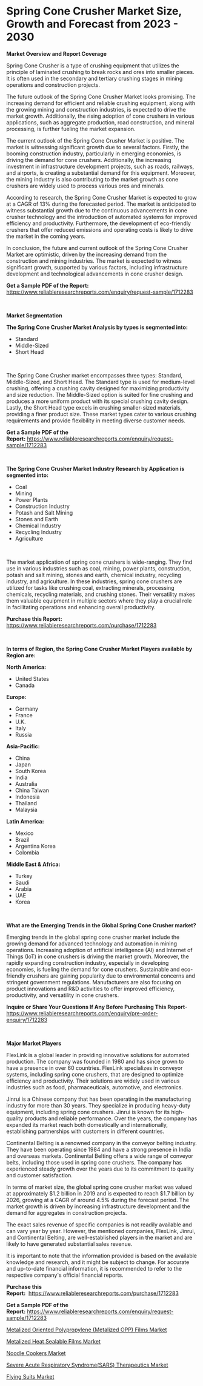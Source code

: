 <p><h1>Spring Cone Crusher Market Size, Growth and Forecast from 2023 - 2030</h1></p><p><strong>Market Overview and Report Coverage</strong></p>
<p><p>Spring Cone Crusher is a type of crushing equipment that utilizes the principle of laminated crushing to break rocks and ores into smaller pieces. It is often used in the secondary and tertiary crushing stages in mining operations and construction projects.</p><p>The future outlook of the Spring Cone Crusher Market looks promising. The increasing demand for efficient and reliable crushing equipment, along with the growing mining and construction industries, is expected to drive the market growth. Additionally, the rising adoption of cone crushers in various applications, such as aggregate production, road construction, and mineral processing, is further fueling the market expansion.</p><p>The current outlook of the Spring Cone Crusher Market is positive. The market is witnessing significant growth due to several factors. Firstly, the booming construction industry, particularly in emerging economies, is driving the demand for cone crushers. Additionally, the increasing investment in infrastructure development projects, such as roads, railways, and airports, is creating a substantial demand for this equipment. Moreover, the mining industry is also contributing to the market growth as cone crushers are widely used to process various ores and minerals.</p><p>According to research, the Spring Cone Crusher Market is expected to grow at a CAGR of 13% during the forecasted period. The market is anticipated to witness substantial growth due to the continuous advancements in cone crusher technology and the introduction of automated systems for improved efficiency and productivity. Furthermore, the development of eco-friendly crushers that offer reduced emissions and operating costs is likely to drive the market in the coming years.</p><p>In conclusion, the future and current outlook of the Spring Cone Crusher Market are optimistic, driven by the increasing demand from the construction and mining industries. The market is expected to witness significant growth, supported by various factors, including infrastructure development and technological advancements in cone crusher design.</p></p>
<p><strong>Get a Sample PDF of the Report:</strong> <a href="https://www.reliableresearchreports.com/enquiry/request-sample/1712283">https://www.reliableresearchreports.com/enquiry/request-sample/1712283</a></p>
<p>&nbsp;</p>
<p><strong>Market Segmentation</strong></p>
<p><strong>The Spring Cone Crusher Market Analysis by types is segmented into:</strong></p>
<p><ul><li>Standard</li><li>Middle-Sized</li><li>Short Head</li></ul></p>
<p>&nbsp;</p>
<p><p>The Spring Cone Crusher market encompasses three types: Standard, Middle-Sized, and Short Head. The Standard type is used for medium-level crushing, offering a crushing cavity designed for maximizing productivity and size reduction. The Middle-Sized option is suited for fine crushing and produces a more uniform product with its special crushing cavity design. Lastly, the Short Head type excels in crushing smaller-sized materials, providing a finer product size. These market types cater to various crushing requirements and provide flexibility in meeting diverse customer needs.</p></p>
<p><strong>Get a Sample PDF of the Report:</strong>&nbsp;<a href="https://www.reliableresearchreports.com/enquiry/request-sample/1712283">https://www.reliableresearchreports.com/enquiry/request-sample/1712283</a></p>
<p>&nbsp;</p>
<p><strong>The Spring Cone Crusher Market Industry Research by Application is segmented into:</strong></p>
<p><ul><li>Coal</li><li>Mining</li><li>Power Plants</li><li>Construction Industry</li><li>Potash and Salt Mining</li><li>Stones and Earth</li><li>Chemical Industry</li><li>Recycling Industry</li><li>Agriculture</li></ul></p>
<p>&nbsp;</p>
<p><p>The market application of spring cone crushers is wide-ranging. They find use in various industries such as coal, mining, power plants, construction, potash and salt mining, stones and earth, chemical industry, recycling industry, and agriculture. In these industries, spring cone crushers are utilized for tasks like crushing coal, extracting minerals, processing chemicals, recycling materials, and crushing stones. Their versatility makes them valuable equipment in multiple sectors where they play a crucial role in facilitating operations and enhancing overall productivity.</p></p>
<p><strong>Purchase this Report:</strong>&nbsp; <a href="https://www.reliableresearchreports.com/purchase/1712283">https://www.reliableresearchreports.com/purchase/1712283</a></p>
<p>&nbsp;</p>
<p><strong>In terms of Region, the Spring Cone Crusher Market Players available by Region are:</strong></p>
<p>
    <p> <strong> North America: </strong>
        <ul>
            <li>United States</li>
            <li>Canada</li>
        </ul>
        </p> 
    <p> <strong> Europe: </strong>
        <ul>
            <li>Germany</li>
            <li>France</li>
            <li>U.K.</li>
            <li>Italy</li>
            <li>Russia</li>
        </ul>
        </p> 
    <p> <strong> Asia-Pacific: </strong>
        <ul>
            <li>China</li>
            <li>Japan</li>
            <li>South Korea</li>
            <li>India</li>
            <li>Australia</li>
            <li>China Taiwan</li>
            <li>Indonesia</li>
            <li>Thailand</li>
            <li>Malaysia</li>
        </ul>
        </p> 
    <p> <strong> Latin America: </strong>
        <ul>
            <li>Mexico</li>
            <li>Brazil</li>
            <li>Argentina Korea</li>
            <li>Colombia</li>
        </ul>
        </p> 
    <p> <strong> Middle East & Africa: </strong>
        <ul>
            <li>Turkey</li>
            <li>Saudi</li>
            <li>Arabia</li>
            <li>UAE</li>
            <li>Korea</li>
        </ul>
    </p>
    </p>
<p>&nbsp;</p>
<p><strong>What are the Emerging Trends in the Global Spring Cone Crusher market?</strong></p>
<p><p>Emerging trends in the global spring cone crusher market include the growing demand for advanced technology and automation in mining operations. Increasing adoption of artificial intelligence (AI) and Internet of Things (IoT) in cone crushers is driving the market growth. Moreover, the rapidly expanding construction industry, especially in developing economies, is fueling the demand for cone crushers. Sustainable and eco-friendly crushers are gaining popularity due to environmental concerns and stringent government regulations. Manufacturers are also focusing on product innovations and R&D activities to offer improved efficiency, productivity, and versatility in cone crushers.</p></p>
<p><strong>Inquire or Share Your Questions If Any Before Purchasing This Report</strong>- <a href="https://www.reliableresearchreports.com/enquiry/pre-order-enquiry/1712283">https://www.reliableresearchreports.com/enquiry/pre-order-enquiry/1712283</a></p>
<p>&nbsp;</p>
<p><strong>Major Market Players</strong></p>
<p><p>FlexLink is a global leader in providing innovative solutions for automated production. The company was founded in 1980 and has since grown to have a presence in over 60 countries. FlexLink specializes in conveyor systems, including spring cone crushers, that are designed to optimize efficiency and productivity. Their solutions are widely used in various industries such as food, pharmaceuticals, automotive, and electronics.</p><p>Jinrui is a Chinese company that has been operating in the manufacturing industry for more than 30 years. They specialize in producing heavy-duty equipment, including spring cone crushers. Jinrui is known for its high-quality products and reliable performance. Over the years, the company has expanded its market reach both domestically and internationally, establishing partnerships with customers in different countries.</p><p>Continental Belting is a renowned company in the conveyor belting industry. They have been operating since 1984 and have a strong presence in India and overseas markets. Continental Belting offers a wide range of conveyor belts, including those used in spring cone crushers. The company has experienced steady growth over the years due to its commitment to quality and customer satisfaction.</p><p>In terms of market size, the global spring cone crusher market was valued at approximately $1.2 billion in 2019 and is expected to reach $1.7 billion by 2026, growing at a CAGR of around 4.5% during the forecast period. The market growth is driven by increasing infrastructure development and the demand for aggregates in construction projects.</p><p>The exact sales revenue of specific companies is not readily available and can vary year by year. However, the mentioned companies, FlexLink, Jinrui, and Continental Belting, are well-established players in the market and are likely to have generated substantial sales revenue.</p><p>It is important to note that the information provided is based on the available knowledge and research, and it might be subject to change. For accurate and up-to-date financial information, it is recommended to refer to the respective company's official financial reports.</p></p>
<p><strong>Purchase this Report:</strong>&nbsp;&nbsp;<a href="https://www.reliableresearchreports.com/purchase/1712283">https://www.reliableresearchreports.com/purchase/1712283</a></p>
<p></p>
<p><strong>Get a Sample PDF of the Report:</strong>&nbsp;<a href="https://www.reliableresearchreports.com/enquiry/request-sample/1712283">https://www.reliableresearchreports.com/enquiry/request-sample/1712283</a></p>
<p><p><a href="https://medium.com/@nathanl41025/metalized-oriented-polypropylene-metalized-opp-films-market-size-cagr-trends-2024-2030-a8fc3b007155">Metalized Oriented Polypropylene (Metalized OPP) Films Market</a></p><p><a href="https://medium.com/@maryg156987/metalized-heat-sealable-films-market-insights-into-market-cagr-market-trends-and-growth-67c19de61600">Metalized Heat Sealable Films Market</a></p><p><a href="https://github.com/jhonwin654/Market-Research-Report-List-1/blob/main/noodle-cookers-market.md">Noodle Cookers Market</a></p><p><a href="https://medium.com/@rosm15203/severe-acute-respiratory-syndrome-sars-therapeutics-market-size-and-market-trends-complete-7efd6f429af2">Severe Acute Respiratory Syndrome(SARS) Therapeutics Market</a></p><p><a href="https://github.com/smritireportprime/Market-Research-Report-List-1/blob/main/flying-suits-market.md">Flying Suits Market</a></p></p>